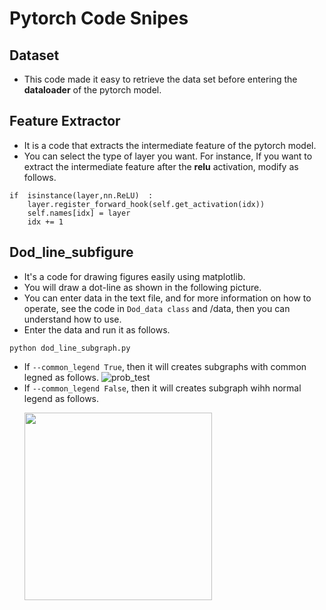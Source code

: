 # Pytorch Code Snipes

## Dataset


 - This code made it easy to retrieve the data set before entering the **dataloader** of the pytorch model.

## Feature Extractor


 - It is a code that extracts the intermediate feature of the pytorch model. 
 - You can select the type of layer you want. For instance, If you want to extract the intermediate feature after the **relu** activation, modify as follows.
 
 ```
 if  isinstance(layer,nn.ReLU)  :
     layer.register_forward_hook(self.get_activation(idx))
     self.names[idx] = layer
     idx += 1
 ```

## Dod_line_subfigure

- It's a code for drawing figures easily using matplotlib.
- You will draw a dot-line as shown in the following picture.
- You can enter data in the text file, and for more information on how to operate, see the code in `Dod_data class` and /data, then you can understand how to use.
- Enter the data and run it as follows.
```
python dod_line_subgraph.py
```
- If `--common_legend True`, then it will creates subgraphs with common legned as follows. 
![prob_test](https://user-images.githubusercontent.com/21999383/154065375-8ad9af56-bdec-428c-b633-f78228bf8844.png)
- If `--common_legend False`, then it will creates subgraph wihh normal legend as follows.

&nbsp;&nbsp;&nbsp;&nbsp;&nbsp; <img src="https://user-images.githubusercontent.com/21999383/154065384-91022f29-be45-47bc-b067-e8d1056ee2d7.png" width="300" height="300"/>
